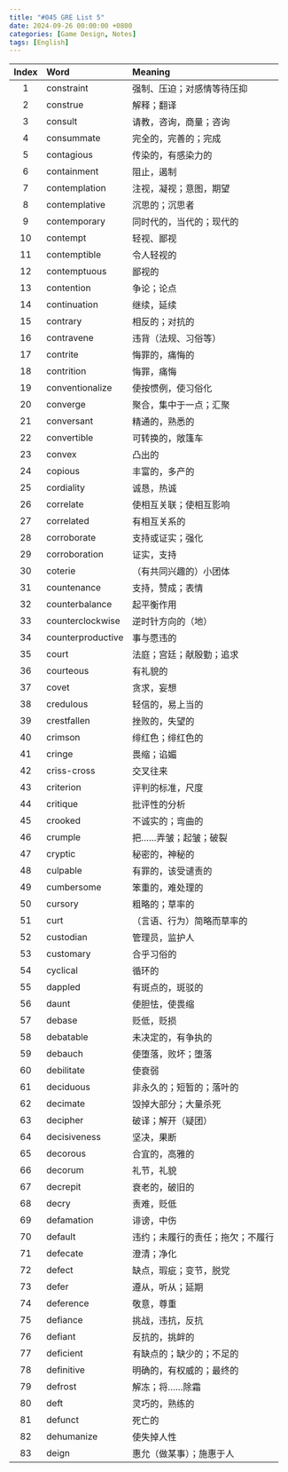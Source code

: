 ```yaml
---
title: "#045 GRE List 5"
date: 2024-09-26 00:00:00 +0800
categories: [Game Design, Notes]
tags: [English]
---
```


|Index|Word|Meaning|
|:---:|:---|:---|
|1|constraint|强制、压迫；对感情等待压抑|
|2|construe|解释；翻译|
|3|consult|请教，咨询，商量；咨询|
|4|consummate|完全的，完善的；完成|
|5|contagious|传染的，有感染力的|
|6|containment|阻止，遏制|
|7|contemplation|注视，凝视；意图，期望|
|8|contemplative|沉思的；沉思者|
|9|contemporary|同时代的，当代的；现代的|
|10|contempt|轻视、鄙视|
|11|contemptible|令人轻视的|
|12|contemptuous|鄙视的|
|13|contention|争论；论点|
|14|continuation|继续，延续|
|15|contrary|相反的；对抗的|
|16|contravene|违背（法规、习俗等）|
|17|contrite|悔罪的，痛悔的|
|18|contrition|悔罪，痛悔|
|19|conventionalize|使按惯例，使习俗化|
|20|converge|聚合，集中于一点；汇聚|
|21|conversant|精通的，熟悉的|
|22|convertible|可转换的，敞篷车|
|23|convex|凸出的|
|24|copious|丰富的，多产的|
|25|cordiality|诚恳，热诚|
|26|correlate|使相互关联；使相互影响|
|27|correlated|有相互关系的|
|28|corroborate|支持或证实；强化|
|29|corroboration|证实，支持|
|30|coterie|（有共同兴趣的）小团体|
|31|countenance|支持，赞成；表情|
|32|counterbalance|起平衡作用|
|33|counterclockwise|逆时针方向的（地）|
|34|counterproductive|事与愿违的|
|35|court|法庭；宫廷；献殷勤；追求|
|36|courteous|有礼貌的|
|37|covet|贪求，妄想|
|38|credulous|轻信的，易上当的|
|39|crestfallen|挫败的，失望的|
|40|crimson|绯红色；绯红色的|
|41|cringe|畏缩；谄媚|
|42|criss-cross|交叉往来|
|43|criterion|评判的标准，尺度|
|44|critique|批评性的分析|
|45|crooked|不诚实的；弯曲的|
|46|crumple|把……弄皱；起皱；破裂|
|47|cryptic|秘密的，神秘的|
|48|culpable|有罪的，该受谴责的|
|49|cumbersome|笨重的，难处理的|
|50|cursory|粗略的；草率的|
|51|curt|（言语、行为）简略而草率的|
|52|custodian|管理员，监护人|
|53|customary|合乎习俗的|
|54|cyclical|循环的|
|55|dappled|有斑点的，斑驳的|
|56|daunt|使胆怯，使畏缩|
|57|debase|贬低，贬损|
|58|debatable|未决定的，有争执的|
|59|debauch|使堕落，败坏；堕落|
|60|debilitate|使衰弱|
|61|deciduous|非永久的；短暂的；落叶的|
|62|decimate|毁掉大部分；大量杀死|
|63|decipher|破译；解开（疑团）|
|64|decisiveness|坚决，果断|
|65|decorous|合宜的，高雅的|
|66|decorum|礼节，礼貌|
|67|decrepit|衰老的，破旧的|
|68|decry|责难，贬低|
|69|defamation|诽谤，中伤|
|70|default|违约；未履行的责任；拖欠；不履行|
|71|defecate|澄清；净化|
|72|defect|缺点，瑕疵；变节，脱党|
|73|defer|遵从，听从；延期|
|74|deference|敬意，尊重|
|75|defiance|挑战，违抗，反抗|
|76|defiant|反抗的，挑衅的|
|77|deficient|有缺点的；缺少的；不足的|
|78|definitive|明确的，有权威的；最终的|
|79|defrost|解冻；将……除霜|
|80|deft|灵巧的，熟练的|
|81|defunct|死亡的|
|82|dehumanize|使失掉人性|
|83|deign|惠允（做某事）；施惠于人|
